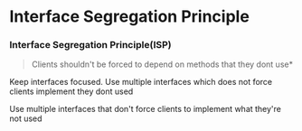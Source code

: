 # Interface Segregation Principle

### Interface Segregation Principle(ISP)

> Clients shouldn't be forced to depend on methods that they dont use\*

Keep interfaces focused. Use multiple interfaces which does not force clients implement they dont used

Use multiple interfaces that don't force clients to implement what they're not used

